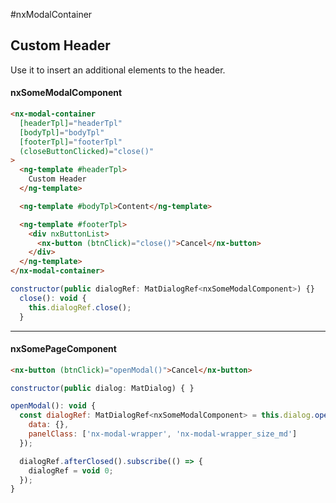 #nxModalContainer

## Custom Header
Use it to insert an additional elements to the header.

#### nxSomeModalComponent
```html
<nx-modal-container
  [headerTpl]="headerTpl"
  [bodyTpl]="bodyTpl"
  [footerTpl]="footerTpl"
  (closeButtonClicked)="close()"
>
  <ng-template #headerTpl>
    Custom Header
  </ng-template>

  <ng-template #bodyTpl>Content</ng-template>

  <ng-template #footerTpl>
    <div nxButtonList>
      <nx-button (btnClick)="close()">Cancel</nx-button>
    </div>
  </ng-template>
</nx-modal-container>
```
```javascript
constructor(public dialogRef: MatDialogRef<nxSomeModalComponent>) {}
  close(): void {
    this.dialogRef.close();
  }
```
<hr/>

#### nxSomePageComponent
```html
<nx-button (btnClick)="openModal()">Cancel</nx-button>
```
```javascript
constructor(public dialog: MatDialog) { }

openModal(): void {
  const dialogRef: MatDialogRef<nxSomeModalComponent> = this.dialog.open(nxSomeModalComponent, {
    data: {},
    panelClass: ['nx-modal-wrapper', 'nx-modal-wrapper_size_md']
  });

  dialogRef.afterClosed().subscribe(() => {
    dialogRef = void 0;
  });
}
```

